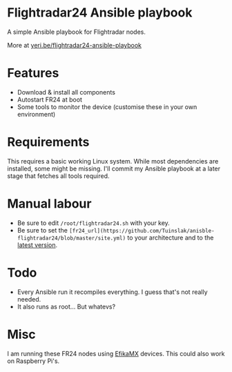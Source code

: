 Flightradar24 Ansible playbook
==============================

A simple Ansible playbook for Flightradar nodes.

More at [yeri.be/flightradar24-ansible-playbook](https://flightradar24-ansible-playbook)

Features
========

* Download & install all components
* Autostart FR24 at boot
* Some tools to monitor the device (customise these in your own environment)

Requirements
============

This requires a basic working Linux system. While most dependencies are installed, some might be missing. I'll commit my Ansible playbook at a later stage that fetches all tools required. 

Manual labour
=============

* Be sure to edit `/root/flightradar24.sh` with your key. 
* Be sure to set the `[fr24_url](https://github.com/Tuinslak/anisble-flightradar24/blob/master/site.yml)` to your architecture and to the [latest version](http://forum.flightradar24.com/threads/4270-Linux-feeder-software-for-Flightradar24).  

Todo
====

* Every Ansible run it recompiles everything. I guess that's not really needed.
* It also runs as root... But whatevs? 

Misc
====

I am running these FR24 nodes using [EfikaMX](https://en.wikipedia.org/wiki/Efika#Efika_MX) devices. This could also work on Raspberry Pi's.
